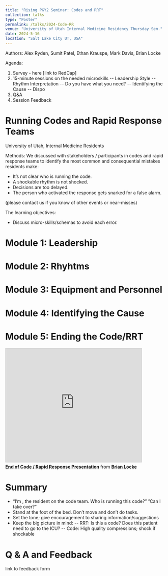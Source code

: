 ```yaml
---
title: "Rising PGY2 Seminar: Codes and RRT"
collection: talks
type: "Poster"
permalink: /talks/2024-Code-RR
venue: "University of Utah Internal Medicine Residency Thursday Sem."
date: 2024-5-16
location: "Salt Lake City UT, USA"
---
```


Authors: Alex Ryden, Sumit Patel, Ethan Krauspe, Mark Davis, Brian Locke

Agenda: 
1. Survey - here [link to RedCap]
2. 15-minute sessions on the needed microskills
-- Leadership Style
-- Rhythm Interpretation
-- Do you have what you need?
-- Identifying the Cause
-- Dispo
3. Q&A
4. Session Feedback 

Running Codes and Rapid Response Teams 
======
University of Utah, Internal Medicine Residents

Methods: We discussed with stakeholders / participants in codes and rapid response teams to identify the most common and consequential mistakes residents make: 
- It’s not clear who is running the code.
- A shockable rhythm is not shocked.
- Decisions are too delayed.
- The person who activated the response gets snarked for a false alarm.

(please contact us if you know of other events or near-misses)

The learning objectives:
- Discuss micro-skills/schemas to avoid each error.   

Module 1: Leadership
======

Module 2: Rhyhtms
======

Module 3: Equipment and Personnel
======

Module 4: Identifying the Cause
======

Module 5: Ending the Code/RRT
======
<iframe src="https://www.slideshare.net/slideshow/embed_code/key/6V2VZwJ2N9SF1b" width="427" height="356" frameborder="0" marginwidth="0" marginheight="0" scrolling="no" style="border:1px solid #CCC; border-width:1px; margin-bottom:5px; max-width: 100%;" allowfullscreen> </iframe> <div style="margin-bottom:5px"> <strong> <a href="https://www.slideshare.net/slideshow/end-of-code-rapid-response-presentation/267921104" title="End of Code / Rapid Response Presentation" target="_blank">End of Code / Rapid Response Presentation</a> </strong> from <strong><a href="https://www.slideshare.net/BrianLocke9" target="_blank">Brian Locke</a></strong> </div>


Summary
======
- “I’m <Name>, the resident on the code team. Who is running this code?” ”Can I take over?”
- Stand at the foot of the bed. Don’t move and don’t do tasks. 
- Set the tone; give encouragement to sharing information/suggestions
- Keep the big picture in mind:
-- RRT: Is this a code? Does this patient need to go to the ICU?
-- Code: High quality compressions; shock if shockable

Q & A and Feedback 
======
link to feedback form